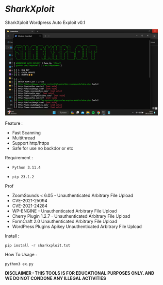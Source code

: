 # _SharkXploit_
SharkXploit Wordpress Auto Exploit v0.1

<img src="https://raw.githubusercontent.com/InMyMine7/SharkXploit/main/wpex.png">

Feature : 
- Fast Scanning
- Multithread
- Support http/https
- Safe for use no backdor or etc

Requirement :

- `Python 3.11.4`

- `pip 23.1.2`

Prof
- ZoomSounds < 6.05 - Unauthenticated Arbitrary File Upload
- CVE-2021-25094
- CVE-2021-24284
- WP-ENGINE -  Unauthenticated Arbitrary File Upload
- Cherry Plugin 1.2.7 - Unauthenticated Arbitrary File Upload
- FormCraft 2.0 Unauthenticated Arbitrary File Upload
- WordPress Plugins Apikey Unauthenticated Arbitrary File Upload

Install :

```
pip install -r sharkxploit.txt
```
How To Usage :

```
python3 ex.py
```

**DISCLAIMER : THIS TOOLS IS FOR EDUCATIONAL PURPOSES ONLY. 
AND WE DO NOT CONDONE ANY ILLEGAL ACTIVITIES**
